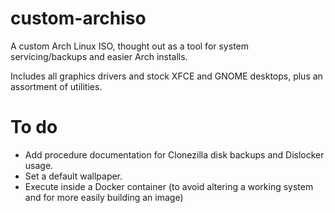 # custom-archiso
A custom Arch Linux ISO, thought out as a tool for system servicing/backups and easier Arch installs.

Includes all graphics drivers and stock XFCE and GNOME desktops, plus an assortment of utilities.

# To do
- Add procedure documentation for Clonezilla disk backups and Dislocker usage.
- Set a default wallpaper.
- Execute inside a Docker container (to avoid altering a working system and for more easily building an image)
